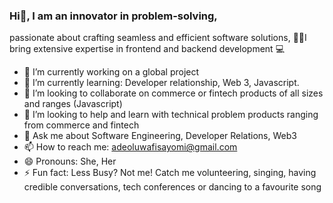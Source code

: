 ### Hi👋, I am an innovator in problem-solving,
 passionate about crafting seamless and efficient software solutions, 
👩‍💻I bring extensive expertise in frontend and backend development 💻


- 🔭 I’m currently working on a global project
- 🌱 I’m currently learning: Developer relationship, Web 3, Javascript.
- 👯 I’m looking to collaborate on commerce or fintech products of all sizes and ranges (Javascript)
- 🤔 I’m looking to help  and learn with technical problem products ranging from commerce and fintech 
- 💬 Ask me about Software Engineering, Developer Relations, Web3
- 📫 How to reach me: adeoluwafisayomi@gmail.com
- 😄 Pronouns: She, Her
- ⚡ Fun fact: Less Busy? Not me! Catch me volunteering, singing, having credible conversations, tech conferences or dancing to a favourite song

